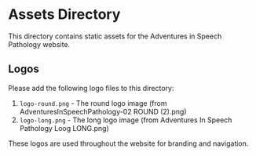 # Assets Directory

This directory contains static assets for the Adventures in Speech Pathology website.

## Logos

Please add the following logo files to this directory:

1. `logo-round.png` - The round logo image (from AdventuresInSpeechPathology-02 ROUND (2).png)
2. `logo-long.png` - The long logo image (from Adventures In Speech Pathology Loog LONG.png)

These logos are used throughout the website for branding and navigation. 